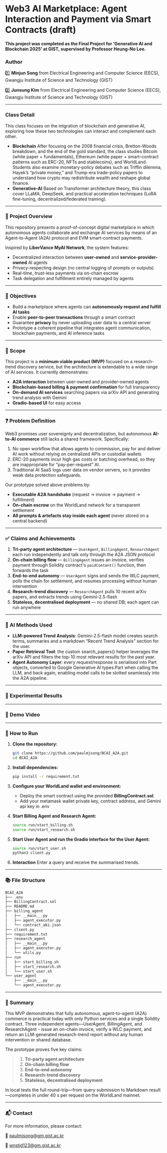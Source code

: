 # Web3 AI Marketplace: Agent Interaction and Payment via Smart Contracts (draft)

**This project was completed as the Final Project for ‘Generative AI and Blockchain 2025’ at GIST, supervised by Professor Heung-No Lee.**


### Author

1️⃣ **Minjun Song** from Electrical Engineering and Computer Science (EECS), Gwangju Institute of Science and Technology (GIST)

2️⃣ **Junsung Kim** from Electrical Engineering and Computer Science (EECS), Gwangju Institute of Science and Technology (GIST)

---

### Class Detail

This class focuses on the intgration of blockchain and generative AI, exploring how these two technologies can interact and complement each other.  
* **Blockchain** After focusing on the 2008 financial crisis, Bretton-Woods breakdown, and the end of the gold standard, the class studies Bitcoin (white paper + fundamentals), Ethereum (white paper + smart-contract patterns such as ERC-20, NFTs and stablecoins), and WorldLand. Students also examine monetary-policy debates such as Triffin dilemma, Hayek’s “private money,” and Trump-era trade-policy papers to understand how crypto may redistribute wealth and reshape global finance.
* **Generative-AI** Based on Transformer architecture theory, this class cover LLaMA, DeepSeek, and practical acceleration techniques (LoRA fine-tuning, decentralized/federated training).

---

### 📖 Project Overview

This repository presents a proof-of-concept digital marketplace in which autonomous agents collaborate and exchange AI services by means of an Agent-to-Agent (A2A) protocol and EVM smart-contract payments.

Inspired by **LiberVance MyAI Network**, the system features:

* Decentralized interaction between **user-owned** and **service-provider-owned** AI agents  
* Privacy-respecting design (no central logging of prompts or outputs)
* Real-time, trust-less payments via on-chain escrow  
* Task delegation and fulfillment entirely managed by agents

---

### 🎯 Objectives

* Build a marketplace where agents can **autonomously request and fulfill AI tasks**  
* Enable **peer-to-peer transactions** through a smart contract  
* Guarantee **privacy** by never uploading user data to a central server  
* Prototype a coherent pipeline that integrates agent communication, blockchain payments, and AI inference tasks

---

### 📌 Scope

This project is a **minimum viable product (MVP)** focused on a research-trend discovery service, but the architecture is extendable to a wide range of AI services. It currently demonstrates:

* **A2A interaction** between user-owned and provider-owned agents  
* **Blockchain-based billing & payment confirmation** for full transparency  
* **On-demand AI services** searching papers via arXiv API and generating trend analysis with Gemini  
* **Gradio-based UI** for easy access

---

### ❓ Problem Definition

Web3 promises user sovereignty and decentralization, but autonomous **AI-to-AI commerce** still lacks a shared framework. Specifically:

1. No open workflow that allows agents to commission, pay for and deliver AI work without relying on centralized APIs or custodial wallets  
2. ERC-20 payments incur high gas costs or batching overhead, so they are inappropriate for “pay-per-request” AI.  
3. Traditional AI SaaS logs user data on vendor servers, so it provides weak data protection safeguards.

Our prototype solved above problems by:

* **Executable A2A handshake** (request → invoice → payment → fulfillment)  
* **On-chain escrow** on the WorldLand network for a transparent settlement  
* **All prompts & artefacts stay inside each agent** (never stored on a central backend)

---

### ✅ Claims and Achievements
<!-- have to check this part (1, 3)
1: can you check this description is right or not?
3: does userAgent poll the chain for settlement? 
 -->
1. **Tri-party agent architecture** — `UserAgent`, `BillingAgent`, `ResearchAgent` each run independently and talk only through the A2A JSON protocol  
2. **On-chain billing flow** — `BillingAgent` issues an invoice, verifies payment through Solidity contract's `paidContent()` function, then forwards the task  
3. **End-to-end autonomy** — `UserAgent` signs and sends the WLC payment, polls the chain for settlement, and resumes processing without human intervention  
4. **Research-trend discovery** — `ResearchAgent` pulls 10 recent arXiv papers, and extracts trends using Gemini-2.5-flash  
5. **Stateless, decentralised deployment** — no shared DB; each agent can run anywhere

---

### 🧠 AI Methods Used
- **LLM-powered Trend Analysis**: Gemini-2.5-flash model creates search terms, summaries and a markdown “Recent Trend Analysis” section for the user. 
- **Paper Retrieval Tool**: the custom search_papers() helper leverages the arXiv API and filters the top-10 most relevant results for the past year. 
- **Agent Autonomy Layer**: every request/response is serialised into Part objects, converted to Google Generative AI types.Part when calling the LLM, and back again, enabling model calls to be slotted seamlessly into the A2A pipeline.

---

### 🧪 Experimental Results
<!-- will fill here later -->

---

### 🎥 Demo Video
<!-- 

🔗 attach demo video here (GIF) 
-->

---

### 🚀 How to Run

1. **Clone the repository:**
   ```bash
   git clone https://github.com/paulmjsong/BCAI_A2A.git
   cd BCAI_A2A
   ```

2. **Install dependencies:**
   ```bash
   pip install -r requirement.txt
   ```

3. **Configure your WorldLand wallet and environment:**
   - Deploy the smart contract using the provided **BillingContract.sol**.
   - Add your metamask wallet private key, contract address, and Gemini api key in .env

4. **Start Billing Agent and Research Agent:**
   ```bash
   source run/start_billing.sh
   source run/start_research.sh
   ```

5. **Start User Agent and run the Gradio interface for the User Agent:**
   ```bash
   source run/start_user.sh
   python3 client.py
   ```

6. **Interaction** 
   Enter a query and receive the summarised trends.

---

### 📚 File Structure
```bash
BCAI_A2A
├── .env
├── BillingContract.sol
├── README.md
├── billing_agent
│   ├── __main__.py
│   ├── agent_executor.py
│   └── contract_abi.json
├── client.py
├── requirement.txt
├── research_agent
│   ├── __main__.py
│   ├── agent_executor.py
│   └── utils.py
├── run
│   ├── start_billing.sh
│   ├── start_research.sh
│   └── start_user.sh
└── user_agent
    ├── __main__.py
    └── agent_executor.py
```

---

### 📌 Summary

This MVP demonstrates that fully autonomous, agent-to-agent (A2A) commerce is practical today with only Python services and a single Solidity contract. Three independent agents—UserAgent, BillingAgent, and ResearchAgent - issue an on-chain invoice, verify a WLC payment, and return an LLM-generated research-trend report without any human intervention or shared database.

The prototype proves five key claims:

>1. **Tri-party agent architecture**  
>2. **On-chain billing flow**  
>3. **End-to-end autonomy**  
>4. **Research-trend discovery**  
>5. **Stateless, decentralised deployment**

In local tests the full round-trip—from query submission to Markdown result—completes in under 40 s per request on the WorldLand mainnet.

---

### 📬 Contact

For more information, please contact:

📧 paulmjsong@gm.gist.ac.kr

📧 wnstjd123@gm.gist.ac.kr
